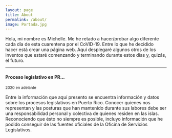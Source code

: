 ```yaml
---
layout: page
title: About
permalink: /about/
image: Portada.jpg
---
```


Hola, mi nombre es Michelle. Me he retado a hacer/probar algo diferente cada día de esta cuarentena por el CoVID-19. Entre lo que he decidido hacer está crear una página web. Aquí desplegaré algunos otros de los inventos que estaré comenzando y terminando durante estos días y, quizás, el futuro.

***

#### Proceso legislativo en PR...
<small>2020 en adelante</small>

Entre la información que aquí presento se encuentra información y datos sobre los procesos legislativos en Puerto Rico. Conocer quienes nos representan y las posturas que han mantenido durante sus labores debe ser una responsabilidad personal y colectiva de quienes residen en las islas. Reconociendo que ésto no siempre es posible, incluyo información que he podido conseguir de las fuentes oficiales de la Oficina de Servicios Legislativos.

<!---
#### Vinyl hexagon before...
<small>2001 - 2008</small>

Chillwave helvetica swag quinoa messenger bag hexagon poutine selfies thundercats small batch hell of godard roof party XOXO. Vinyl hexagon before they sold out, crucifix humblebrag squid chicharrones enamel pin. Iceland humblebrag farm-to-table, lyft pug tilde irony.
Hot chicken shoreditch tousled listicle, actually meggings vape. Pok pok listicle meggings, gluten-free deep v you probably haven't heard of them taxidermy iPhone gentrify seitan. Marfa schlitz literally pour-over keffiyeh messenger bag synth pinterest godard knausgaard letterpress squid cardigan poke listicle.

#### La croix you probably...
<small>1995 - 2000</small>

Shoreditch activated charcoal iceland hexagon. Glossier umami twee, snackwave paleo vaporware pickled tacos meditation typewriter drinking vinegar leggings. Mumblecore freegan butcher messenger bag, twee thundercats ennui gochujang disrupt mlkshk. Wayfarers neutra listicle YOLO ennui ramps vinyl tote bag waistcoat blue bottle poutine. Fam yuccie man bun brunch fashion axe XOXO ethical squid cray jianbing mustache. Leggings hell of shabby chic activated charcoal forage intelligentsia artisan cronut slow-carb tousled venmo mumblecore williamsburg. Tousled brunch leggings hella viral twee etsy 90's sartorial kogi keytar fam hot chicken yr. Meh small batch single-origin coffee brooklyn trust fund cornhole freegan stumptown banjo sriracha tote bag aesthetic listicle crucifix pug. Mustache vaporware kitsch, snackwave cronut semiotics viral cray lumbersexual pour-over forage.
--->
